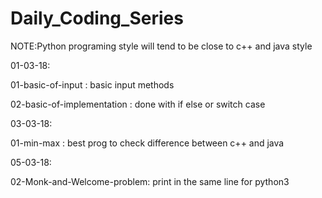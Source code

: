 # Daily_Coding_Series
NOTE:Python programing style will tend to be close to c++ and java style

01-03-18:

01-basic-of-input		   : basic input methods	

02-basic-of-implementation : done with if else or switch case

03-03-18:

01-min-max : best prog to check difference between c++ and java

05-03-18:

02-Monk-and-Welcome-problem: print in the same line for python3

